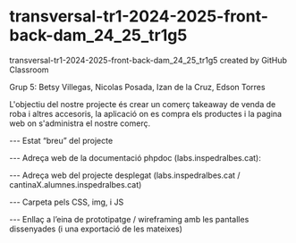 # transversal-tr1-2024-2025-front-back-dam_24_25_tr1g5
transversal-tr1-2024-2025-front-back-dam_24_25_tr1g5 created by GitHub Classroom

Grup 5: 
Betsy Villegas, Nicolas Posada, Izan de la Cruz, Edson Torres


L'objectiu del nostre projecte és crear un comerç takeaway de venda de roba i altres accesoris, la aplicació on es compra els productes
i la pagina web on s'administra el nostre comerç.


--- Estat “breu” del projecte

--- Adreça web de la documentació phpdoc (labs.inspedralbes.cat): 

--- Adreça web del projecte desplegat (labs.inspedralbes.cat / cantinaX.alumnes.inspedralbes.cat)

--- Carpeta pels CSS, img, i JS

--- Enllaç a l’eina de prototipatge / wireframing amb les pantalles dissenyades (i una exportació de les mateixes)
